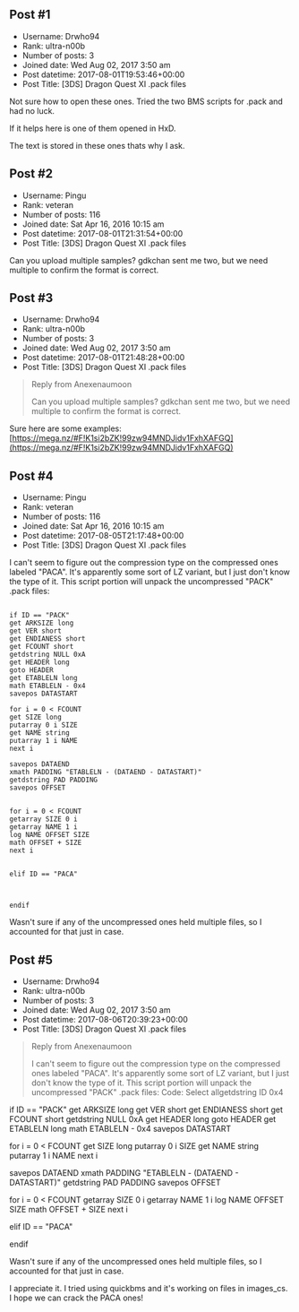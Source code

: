 ## Post #1
- Username: Drwho94
- Rank: ultra-n00b
- Number of posts: 3
- Joined date: Wed Aug 02, 2017 3:50 am
- Post datetime: 2017-08-01T19:53:46+00:00
- Post Title: [3DS] Dragon Quest XI .pack files

Not sure how to open these ones. Tried the two BMS scripts for .pack and had no luck. 

If it helps here is one of them opened in HxD.


The text is stored in these ones thats why I ask.
## Post #2
- Username: Pingu
- Rank: veteran
- Number of posts: 116
- Joined date: Sat Apr 16, 2016 10:15 am
- Post datetime: 2017-08-01T21:31:54+00:00
- Post Title: [3DS] Dragon Quest XI .pack files

Can you upload multiple samples? gdkchan sent me two, but we need multiple to confirm the format is correct.
## Post #3
- Username: Drwho94
- Rank: ultra-n00b
- Number of posts: 3
- Joined date: Wed Aug 02, 2017 3:50 am
- Post datetime: 2017-08-01T21:48:28+00:00
- Post Title: [3DS] Dragon Quest XI .pack files

> Reply from Anexenaumoon
>
> Can you upload multiple samples? gdkchan sent me two, but we need multiple to confirm the format is correct.

Sure here are some examples:
[https://mega.nz/#F!K1si2bZK!99zw94MNDJidv1FxhXAFGQ](https://mega.nz/#F!K1si2bZK!99zw94MNDJidv1FxhXAFGQ)
## Post #4
- Username: Pingu
- Rank: veteran
- Number of posts: 116
- Joined date: Sat Apr 16, 2016 10:15 am
- Post datetime: 2017-08-05T21:17:48+00:00
- Post Title: [3DS] Dragon Quest XI .pack files

I can't seem to figure out the compression type on the compressed ones labeled "PACA". It's apparently some sort of LZ variant, but I just don't know the type of it. This script portion will unpack the uncompressed "PACK" .pack files:

```

if ID == "PACK" 
get ARKSIZE long
get VER short
get ENDIANESS short
get FCOUNT short
getdstring NULL 0xA
get HEADER long
goto HEADER
get ETABLELN long
math ETABLELN - 0x4
savepos DATASTART

for i = 0 < FCOUNT
get SIZE long
putarray 0 i SIZE
get NAME string
putarray 1 i NAME
next i

savepos DATAEND
xmath PADDING "ETABLELN - (DATAEND - DATASTART)"
getdstring PAD PADDING
savepos OFFSET


for i = 0 < FCOUNT
getarray SIZE 0 i
getarray NAME 1 i
log NAME OFFSET SIZE
math OFFSET + SIZE
next i


elif ID == "PACA"



endif

```

Wasn't sure if any of the uncompressed ones held multiple files, so I accounted for that just in case.
## Post #5
- Username: Drwho94
- Rank: ultra-n00b
- Number of posts: 3
- Joined date: Wed Aug 02, 2017 3:50 am
- Post datetime: 2017-08-06T20:39:23+00:00
- Post Title: [3DS] Dragon Quest XI .pack files

> Reply from Anexenaumoon
>
> I can't seem to figure out the compression type on the compressed ones labeled "PACA". It's apparently some sort of LZ variant, but I just don't know the type of it. This script portion will unpack the uncompressed "PACK" .pack files:
Code: Select allgetdstring ID 0x4

if ID == "PACK" 
get ARKSIZE long
get VER short
get ENDIANESS short
get FCOUNT short
getdstring NULL 0xA
get HEADER long
goto HEADER
get ETABLELN long
math ETABLELN - 0x4
savepos DATASTART

for i = 0 < FCOUNT
get SIZE long
putarray 0 i SIZE
get NAME string
putarray 1 i NAME
next i

savepos DATAEND
xmath PADDING "ETABLELN - (DATAEND - DATASTART)"
getdstring PAD PADDING
savepos OFFSET


for i = 0 < FCOUNT
getarray SIZE 0 i
getarray NAME 1 i
log NAME OFFSET SIZE
math OFFSET + SIZE
next i


elif ID == "PACA"



endif

Wasn't sure if any of the uncompressed ones held multiple files, so I accounted for that just in case.

I appreciate it. I tried using quickbms and it's working on files in images_cs.
I hope we can crack the PACA ones!
